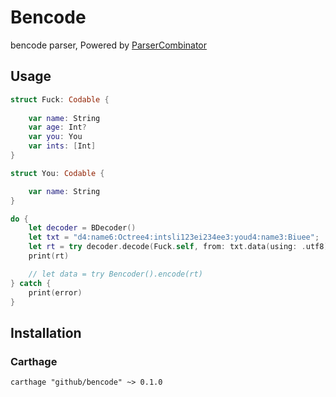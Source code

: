 # Bencode

bencode parser, Powered by [ParserCombinator](https://github.com/octree/ParserCombinator)





## Usage



```swift
struct Fuck: Codable {
    
    var name: String
    var age: Int?
    var you: You
    var ints: [Int]
}

struct You: Codable {

    var name: String
}

do {
    let decoder = BDecoder()
    let txt = "d4:name6:Octree4:intsli123ei234ee3:youd4:name3:Biuee";
    let rt = try decoder.decode(Fuck.self, from: txt.data(using: .utf8)!)
    print(rt)

    // let data = try Bencoder().encode(rt)
} catch {
    print(error)
}
```





## Installation



### Carthage



```shell
carthage "github/bencode" ~> 0.1.0
```




